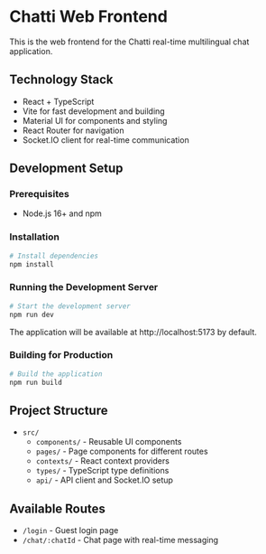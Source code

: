 # Chatti Web Frontend

This is the web frontend for the Chatti real-time multilingual chat application.

## Technology Stack

- React + TypeScript
- Vite for fast development and building
- Material UI for components and styling
- React Router for navigation
- Socket.IO client for real-time communication

## Development Setup

### Prerequisites

- Node.js 16+ and npm

### Installation

```bash
# Install dependencies
npm install
```

### Running the Development Server

```bash
# Start the development server
npm run dev
```

The application will be available at http://localhost:5173 by default.

### Building for Production

```bash
# Build the application
npm run build
```

## Project Structure

- `src/`
  - `components/` - Reusable UI components
  - `pages/` - Page components for different routes
  - `contexts/` - React context providers
  - `types/` - TypeScript type definitions
  - `api/` - API client and Socket.IO setup

## Available Routes

- `/login` - Guest login page
- `/chat/:chatId` - Chat page with real-time messaging
